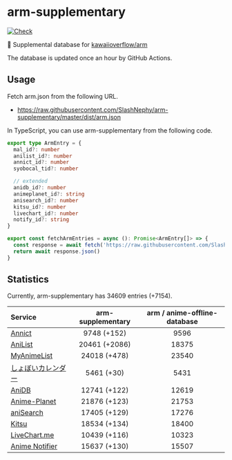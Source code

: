 # arm-supplementary

[![Check](https://github.com/SlashNephy/arm-supplementary/actions/workflows/check-node.yml/badge.svg)](https://github.com/SlashNephy/arm-supplementary/actions/workflows/check-node.yml)

💊 Supplemental database for [kawaiioverflow/arm](https://github.com/kawaiioverflow/arm)

The database is updated once an hour by GitHub Actions.

## Usage

Fetch arm.json from the following URL.

- https://raw.githubusercontent.com/SlashNephy/arm-supplementary/master/dist/arm.json

In TypeScript, you can use arm-supplementary from the following code.

```TypeScript
export type ArmEntry = {
  mal_id?: number
  anilist_id?: number
  annict_id?: number
  syobocal_tid?: number

  // extended
  anidb_id?: number
  animeplanet_id?: string
  anisearch_id?: number
  kitsu_id?: number
  livechart_id?: number
  notify_id?: string
}

export const fetchArmEntries = async (): Promise<ArmEntry[]> => {
  const response = await fetch('https://raw.githubusercontent.com/SlashNephy/arm-supplementary/master/dist/arm.json')
  return await response.json()
}
```

## Statistics

Currently, arm-supplementary has 34609 entries (+7154).

| Service                                     | arm-supplementary | arm / anime-offline-database |
| :------------------------------------------ | :---------------: | :--------------------------: |
| [Annict](https://annict.com)                |    9748 (+152)    |             9596             |
| [AniList](https://anilist.co)               |   20461 (+2086)   |            18375             |
| [MyAnimeList](https://myanimelist.net)      |   24018 (+478)    |            23540             |
| [しょぼいカレンダー](https://cal.syoboi.jp) |    5461 (+30)     |             5431             |
| [AniDB](https://anidb.net)                  |   12741 (+122)    |            12619             |
| [Anime-Planet](https://anime-planet.com)    |   21876 (+123)    |            21753             |
| [aniSearch](https://anisearch.com)          |   17405 (+129)    |            17276             |
| [Kitsu](https://kitsu.io)                   |   18534 (+134)    |            18400             |
| [LiveChart.me](https://livechart.me)        |   10439 (+116)    |            10323             |
| [Anime Notifier](https://notify.moe)        |   15637 (+130)    |            15507             |
